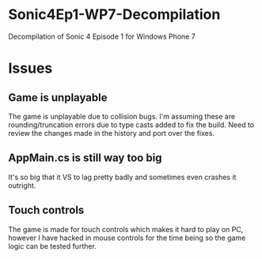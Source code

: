 # Sonic4Ep1-WP7-Decompilation
Decompilation of Sonic 4 Episode 1 for Windows Phone 7

# Issues
## Game is unplayable
The game is unplayable due to collision bugs. I'm assuming these are rounding/truncation errors due to type casts added to fix the build.
Need to review the changes made in the history and port over the fixes.
## AppMain.cs is still way too big
It's so big that it VS to lag pretty badly and sometimes even crashes it outright.
## Touch controls
The game is made for touch controls which makes it hard to play on PC, however I have hacked in mouse controls for the time being so the game logic can be tested further.
